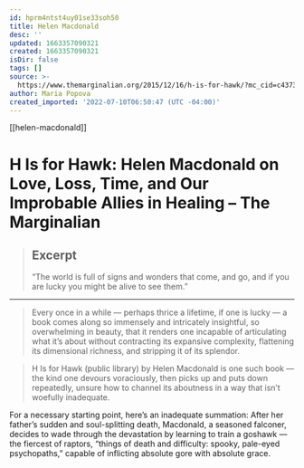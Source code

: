 ```yaml
---
id: hprm4ntst4uy01se33soh50
title: Helen Macdonald
desc: ''
updated: 1663357090321
created: 1663357090321
isDir: false
tags: []
source: >-
  https://www.themarginalian.org/2015/12/16/h-is-for-hawk/?mc_cid=c4373df9f0&mc_eid=2b7812901d
author: Maria Popova
created_imported: '2022-07-10T06:50:47 (UTC -04:00)'
---
```


[[helen-macdonald]]

# H Is for Hawk: Helen Macdonald on Love, Loss, Time, and Our Improbable Allies in Healing – The Marginalian

> ## Excerpt
> “The world is full of signs and wonders that come, and go, and if you are lucky you might be alive to see them.”

---
> Every once in a while — perhaps thrice a lifetime, if one is lucky — a book comes along so immensely and intricately insightful, so overwhelming in beauty, that it renders one incapable of articulating what it’s about without contracting its expansive complexity, flattening its dimensional richness, and stripping it of its splendor.

> H Is for Hawk (public library) by Helen Macdonald is one such book — the kind one devours voraciously, then picks up and puts down repeatedly, unsure how to channel its aboutness in a way that isn’t woefully inadequate.

For a necessary starting point, here’s an inadequate summation: After her father’s sudden and soul-splitting death, Macdonald, a seasoned falconer, decides to wade through the devastation by learning to train a goshawk — the fiercest of raptors, “things of death and difficulty: spooky, pale-eyed psychopaths,” capable of inflicting absolute gore with absolute grace.